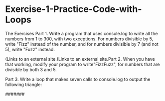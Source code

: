 # Exercise-1-Practice-Code-with-Loops
The Exercises
Part 1. 
Write a program that uses console.log to write all the numbers from 1 to 300, with two exceptions. For numbers divisible by 5, write "Fizz" instead of the number, and for numbers divisible by 7 (and not 5), write "Fuzz" instead.

 (Links to an external site.)Links to an external site.Part 2. 
When you have that working, modify your program to write"FizzFuzz", for numbers that are divisible by both 3 and 5.

Part 3. 
Write a loop that makes seven calls to console.log to output the following triangle:

#######
######
#####
####
###
##
#
